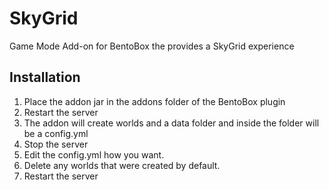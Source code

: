 # SkyGrid
Game Mode Add-on for BentoBox the provides a SkyGrid experience

## Installation

1. Place the addon jar in the addons folder of the BentoBox plugin
2. Restart the server
3. The addon will create worlds and a data folder and inside the folder will be a config.yml
4. Stop the server 
5. Edit the config.yml how you want.
6. Delete any worlds that were created by default.
7. Restart the server

